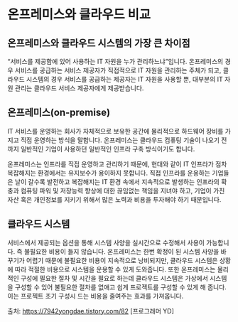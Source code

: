 # 온프레미스와 클라우드 비교

## 온프레미스와 클라우드 시스템의 가장 큰 차이점
“서비스를 제공함에 있어 사용하는 IT 자원을 누가 관리하느냐”입니다. 
온프레미스의 경우 서비스를 공급하는 서비스 제공자가 직접적으로 IT 자원을 관리하는 주체가 되고, 
클라우드 시스템의 경우 서비스를 공급하는 제공자는 IT 자원을 사용할 뿐, 
대부분의 IT 자원 관리는 클라우드 서비스 제공자에게 제공받습니다.

## 온프레미스(on-premise)
IT 서비스를 운영하는 회사가 자체적으로 보유한 공간에 물리적으로 하드웨어 장비를 가지고 직접 운영하는 방식을 말합니다. 
온프레미스는 클라우드 컴퓨팅 기술이 나오기 전까지 일반적인 기업이 사용하던 일반적인 인프라 구축 방식이기도 합니다.

온프레미스는 인프라를 직접 운영하고 관리하기 때문에, 현대와 같이 IT 인프라가 점차 복잡해지는 환경에서는 유지보수가 용이하지 못합니다. 
직접 인프라를 운용하는 기업들은 날이 갈수록 발전하고 복잡해지는 IT 환경 속에서 지속적으로 발생하는 인프라의 확충과 컴퓨팅 파워 및 저장능력 향상에 대한 끊임없는 책임을 지녀야 하고, 
기업이 가진 자산 혹은 개인정보를 지키기 위해서 많은 노력과 비용을 투자해야 하기 때문입니다.

## 클라우드 시스템
서비스에서 제공되는 옵션을 통해 시스템 사양을 실시간으로 수정해서 사용이 가능합니다. 
즉 불필요한 비용이 들지 않습니다. 온프레미스는 한번 확정이 된 시스템 사양을 바꾸기가 어렵기 때문에 불필요한 비용이 지속적으로 낭비되지만, 
클라우드 시스템은 상황에 따라 적절한 비용으로 시스템을 운용할 수 있게 도와줍니다.
또한 온프레미스는 물리적인 구성에 필요한 절차 및 시간을 필요로 하는데 클라우드 시스템은 가상에서 시스템을 구성할 수 있어 불필요한 절차를 없애고 쉽게 프로젝트를 구성할 수 있게 해 줍니다. 
이는 프로젝트 초기 구성시 드는 비용을 줄여주는 효과를 가져옵니다.



출처: https://7942yongdae.tistory.com/82 [프로그래머 YD]
